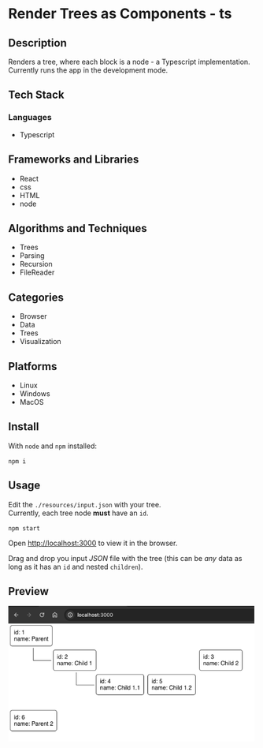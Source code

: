 # Render Trees as Components - ts

## Description

Renders a tree, where each block is a node - a Typescript implementation.
Currently runs the app in the development mode.

## Tech Stack

### Languages

- Typescript

## Frameworks and Libraries

- React
- css
- HTML
- node

## Algorithms and Techniques

- Trees
- Parsing
- Recursion
- FileReader

## Categories

- Browser
- Data
- Trees
- Visualization

## Platforms

- Linux
- Windows
- MacOS

## Install

With `node` and `npm` installed:

```shell
npm i
```

## Usage

Edit the `./resources/input.json` with your tree.\
Currently, each tree node **must** have an `id`.

```shell
npm start
```

Open [http://localhost:3000](http://localhost:3000) to view it in the browser.

Drag and drop you input _JSON_ file with the tree (this can be _any_ data as long as it has an `id` and nested `children`).

## Preview

<picture>
    <img alt="Preview of rendered tree nodes" src="./src/resources/exampleTreeOuput.png" width="500">
<picture>
